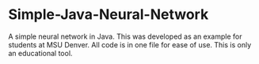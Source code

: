 # Simple-Java-Neural-Network
A simple neural network in Java. This was developed as an example for students at MSU Denver. All code is in one file for ease of use. This is only an educational tool.

